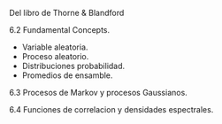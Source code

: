 Del libro de Thorne & Blandford

6.2 Fundamental Concepts.
- Variable aleatoria.
- Proceso aleatorio.
- Distribuciones probabilidad.
- Promedios de ensamble.

6.3 Procesos de Markov y procesos Gaussianos.

6.4 Funciones de correlacion y densidades espectrales.
